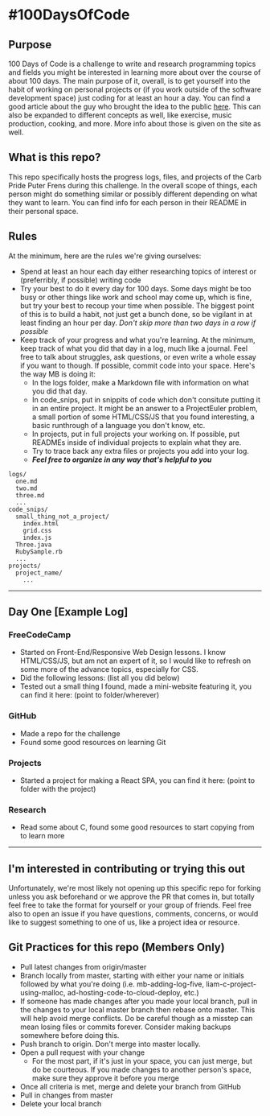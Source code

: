 # #100DaysOfCode

## Purpose

100 Days of Code is a challenge to write and research programming topics and fields you might be interested in learning more about over the course of about 100 days. The main purpose of it, overall, is to get yourself into the habit of working on personal projects or (if you work outside of the software development space) just coding for at least an hour a day. You can find a good article about the guy who brought the idea to the public [here](https://www.100daysofcode.com/). This can also be expanded to different concepts as well, like exercise, music production, cooking, and more. More info about those is given on the site as well.

## What is this repo?

This repo specifically hosts the progress logs, files, and projects of the Carb Pride Puter Frens during this challenge. In the overall scope of things, each person might do something similar or possibly different depending on what they want to learn. You can find info for each person in their README in their personal space.

## Rules

At the minimum, here are the rules we're giving ourselves:

- Spend at least an hour each day either researching topics of interest or (preferribly, if possible) writing code
- Try your best to do it every day for 100 days. Some days might be too busy or other things like work and school may come up, which is fine, but try your best to recoup your time when possible. The biggest point of this is to build a habit, not just get a bunch done, so be vigilant in at least finding an hour per day. *Don't skip more than two days in a row if possible*
- Keep track of your progress and what you're learning. At the minimum, keep track of what you did that day in a log, much like a journal. Feel free to talk about struggles, ask questions, or even write a whole essay if you want to though. If possible, commit code into your space. Here's the way MB is doing it: 
    - In the logs folder, make a Markdown file with information on what you did that day. 
    - In code_snips, put in snippits of code which don't consitute putting it in an entire project. It might be an answer to a ProjectEuler problem, a small portion of some HTML/CSS/JS that you found interesting, a basic runthrough of a language you don't know, etc. 
    - In projects, put in full projects your working on. If possible, put READMEs inside of individual projects to explain what they are. 
    - Try to trace back any extra files or projects you add into your log.
    - ***Feel free to organize in any way that's helpful to you***

```
logs/
  one.md
  two.md
  three.md
  ...
code_snips/
  small_thing_not_a_project/
    index.html
    grid.css
    index.js
  Three.java
  RubySample.rb
  ...
projects/
  project_name/
    ...
```

---

## Day One [Example Log]

### FreeCodeCamp

- Started on Front-End/Responsive Web Design lessons. I know HTML/CSS/JS, but am not an expert of it, so I would like to refresh on some more of the advance topics, especially for CSS.
- Did the following lessons: (list all you did below)
- Tested out a small thing I found, made a mini-website featuring it, you can find it here: (point to folder/wherever)

### GitHub

- Made a repo for the challenge
- Found some good resources on learning Git

### Projects

- Started a project for making a React SPA, you can find it here: (point to folder with the project)

### Research

- Read some about C, found some good resources to start copying from to learn more

---

## I'm interested in contributing or trying this out

Unfortunately, we're most likely not opening up this specific repo for forking unless you ask beforehand or we approve the PR that comes in, but totally feel free to take the format for yourself or your group of friends. Feel free also to open an issue if you have questions, comments, concerns, or would like to suggest something to one of us, like a project idea or resource.

## Git Practices for this repo (Members Only)

- Pull latest changes from origin/master
- Branch locally from master, starting with either your name or initials followed by what you're doing (i.e. mb-adding-log-five, liam-c-project-using-malloc, ad-hosting-code-to-cloud-deploy, etc.)
- If someone has made changes after you made your local branch, pull in the changes to your local master branch then rebase onto master. This will help avoid merge conflicts. Do be careful though as a misstep can mean losing files or commits forever. Consider making backups somewhere before doing this.
- Push branch to origin. Don't merge into master locally.
- Open a pull request with your change
    - For the most part, if it's just in your space, you can just merge, but do be courteous. If you made changes to another person's space, make sure they approve it before you merge
- Once all criteria is met, merge and delete your branch from GitHub
- Pull in changes from master
- Delete your local branch
